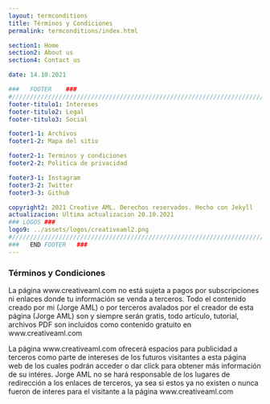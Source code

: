 ```yaml
---
layout: termconditions
title: Términos y Condiciones
permalink: termconditions/index.html

section1: Home
section2: About us
section4: Contact us

date: 14.10.2021

###   FOOTER    ###
#//////////////////////////////////////////////////////////////////////////////
footer-titulo1: Intereses
footer-titulo2: Legal
footer-titulo3: Social

footer1-1: Archivos
footer1-2: Mapa del sitio

footer2-1: Terminos y condiciones
footer2-2: Politica de privacidad

footer3-1: Instagram
footer3-2: Twitter
footer3-3: Github

copyright2: 2021 Creative AML. Derechos reservados. Hecho con Jekyll
actualizacion: Ultima actualizacion 20.10.2021
### LOGOS ###
logo9: ../assets/logos/creativeaml2.png
#//////////////////////////////////////////////////////////////////////////////
###   END FOOTER   ###
---
```

<h3>Términos y Condiciones</h3>
<p>La página www.creativeaml.com no está sujeta a pagos por subscripciones ni enlaces donde tu información se venda a terceros. Todo el contenido creado por mi (Jorge AML) o por terceros avalados por el creador de esta página (Jorge AML) son y siempre serán gratis, todo artículo, tutorial, archivos PDF son incluidos como contenido gratuito en www.creativeaml.com</p>
<p>La página www.creativeaml.com ofrecerá espacios para publicidad a terceros como parte de intereses de los futuros visitantes a esta página web de los cuales podrán acceder o dar click para obtener más información de su intéres. Jorge AML no se hará responsable de los lugares de redirección a los enlaces de terceros, ya sea si estos ya no existen o nunca fueron de interes para el visitante a la página www.creativeaml.com</p>

